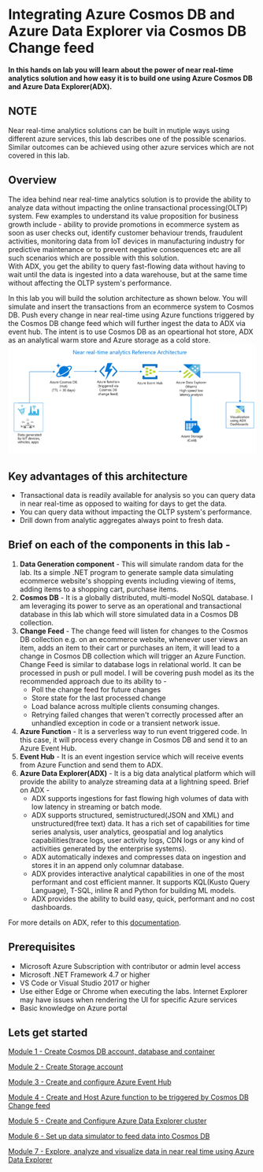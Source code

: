 # Integrating Azure Cosmos DB and Azure Data Explorer via Cosmos DB Change feed

**In this hands on lab you will learn about the power of near real-time analytics solution and how easy it is to build one using Azure Cosmos DB and Azure Data Explorer(ADX).**

## NOTE
Near real-time analytics solutions can be built in mutiple ways using different azure services, this lab describes one of the possible scenarios. Similar outcomes can be achieved using other azure services which are not covered in this lab.

## Overview
The idea behind near real-time analytics solution is to provide the ability to analyze data without impacting the online transactional processing(OLTP) system. Few examples to understand its value proposition for business growth include - ability to provide promotions in ecommerce system as soon as user checks out, identify customer behaviour trends, fraudulent activities, monitoring data from IoT devices in manufacturing industry for predictive maintenance or to prevent negative consequences etc are all such scenarios which are possible with this solution.<br>
With ADX, you get the ability to query fast-flowing data without having to wait until the data is ingested into a data warehouse, but at the same time without affecting the OLTP system's performance.

In this lab you will build the solution architecture as shown below. You will simulate and insert the transactions from an ecommerce system to Cosmos DB. Push every change in near real-time using Azure functions triggered by the Cosmos DB change feed which will further ingest the data to ADX via event hub. The intent is to use Cosmos DB as an opeartional hot store, ADX as an analytical warm store and Azure storage as a cold store.
![](images/RefArch.png)

## Key advantages of this architecture
 - Transactional data is readily available for analysis so you can query data in near real-time as opposed to waiting for days to get the data.
 - You can query data without impacting the OLTP system's performance.
 - Drill down from analytic aggregates always point to fresh data.

## Brief on each of the components in this lab -
1. **Data Generation component** - This will simulate random data for the lab. Its a simple .NET program to generate sample data simulating ecommerce website's shopping events including viewing of items, adding items to a shopping cart, purchase items. 
 2. **Cosmos DB** - It is a globally distributed, multi-model NoSQL database. I am leveraging its power to serve as an operational and transactional database in this lab which will store simulated data in a Cosmos DB collection.
 3. **Change Feed** - The change feed will listen for changes to the Cosmos DB collection e.g. on an ecommerce website, whenever user views an item, adds an item to their cart or purchases an item, it will lead to a change in Cosmos DB collection which will trigger an Azure Function.
Change Feed is similar to database logs in relational world. It can be processed in push or pull model. I will be covering push model as its the recommended approach due to its ability to -
    - Poll the change feed for future changes
    - Store state for the last processed change
    - Load balance across multiple clients consuming changes. 
    - Retrying failed changes that weren't correctly processed after an unhandled exception in code or a transient network issue.
4. **Azure Function** - It is a serverless way to run event triggered code. In this case, it will process every change in Cosmos DB and  send it to an Azure Event Hub.
5. **Event Hub** - It is an event ingestion service which will receive events from Azure Function and send them to ADX.
6. **Azure Data Explorer(ADX)** - It is a big data analytical platform which will provide the ability to analyze streaming data at a lightning speed. Brief on ADX -
    - ADX supports ingestions for fast flowing high volumes of data with low latency in streaming or batch mode. 
    - ADX supports structured, semistructured(JSON and XML) and unstructured(free text) data. It has a rich set of capabilities for time series analysis, user analytics, geospatial and log analytics capabilities(trace logs, user activity logs, CDN logs or any kind of activities generated by the enterprise systems). 
    - ADX automatically indexes and compresses data on ingestion and stores it in an append only columnar database.
    - ADX provides interactive analytical capabilities in one of the most performant and cost efficient manner. It supports KQL(Kusto Query Language), T-SQL, inline R and Python for building ML models.
    - ADX provides the ability to build easy, quick, performant and no cost dashboards.

For more details on ADX, refer to this [documentation](https://azure.microsoft.com/en-au/services/data-explorer/#features).

## Prerequisites
 - Microsoft Azure Subscription with contributor or admin level access
 - Microsoft .NET Framework 4.7 or higher
 - VS Code or Visual Studio 2017 or higher
 - Use either Edge or Chrome when executing the labs. Internet Explorer may have issues when rendering the UI for specific Azure services
 - Basic knowledge on Azure portal

## Lets get started
[Module 1 - Create Cosmos DB account, database and container](https://github.com/minwal/cosmos-adx-int/blob/minwal-patch-1/LabModules/Module1.md)

[Module 2 - Create Storage account](https://github.com/minwal/cosmos-adx-int/blob/minwal-patch-1/LabModules/Module2.md)

[Module 3 - Create and configure Azure Event Hub](https://github.com/minwal/cosmos-adx-int/blob/minwal-patch-1/LabModules/Module3.md)

[Module 4 - Create and Host Azure function to be triggered by Cosmos DB Change feed](https://github.com/minwal/cosmos-adx-int/blob/minwal-patch-1/LabModules/Module4.md)

[Module 5 - Create and Configure Azure Data Explorer cluster](https://github.com/minwal/cosmos-adx-int/blob/minwal-patch-1/LabModules/Module5.md)

[Module 6 - Set up data simulator to feed data into Cosmos DB](https://github.com/minwal/cosmos-adx-int/blob/minwal-patch-1/LabModules/Module6.md)

[Module 7 - Explore, analyze and visualize data in near real time using Azure Data Explorer](https://github.com/minwal/cosmos-adx-int/blob/minwal-patch-1/LabModules/Module7.md)


